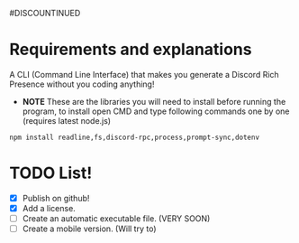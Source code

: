 #DISCOUNTINUED

# Requirements and explanations

A CLI (Command Line Interface) that makes you generate a Discord Rich Presence without you coding anything!
* **NOTE** These are the libraries you will need to install before running the program, to install open CMD and type following commands one by one (requires latest node.js)
```
npm install readline,fs,discord-rpc,process,prompt-sync,dotenv
```

# TODO List!

- [x] Publish on github!
- [x] Add a license.
- [ ] Create an automatic executable file. (VERY SOON)
- [ ] Create a mobile version. (Will try to)
